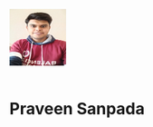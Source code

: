 <div class="container">
	<br>
	<img src="Praveen-Sanpada1.jpg" class="praveen-img-top" alt="Praveen Sanpada" style="width:100px; height:100px;">
	<br><br>
	<h1>Praveen Sanpada</h1>
</div>



